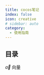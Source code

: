 ```yaml
---
title: cocos笔记
index: false
icon: creative
# sidebar: auto
category:
  - 使用指南
---
```


## 目录

$\vec{a}$  向量